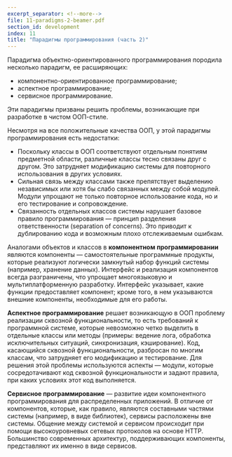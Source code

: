 ```yaml
---
excerpt_separator: <!--more-->
file: 11-paradigms-2-beamer.pdf
section_id: development
index: 11
title: "Парадигмы программирования (часть 2)"
---
```


Парадигма объектно-ориентированного программирования породила несколько парадигм,
ее расширяющих:

* компонентно-ориентированное программирование;
* аспектное программирование;
* сервисное программирование.

Эти парадигмы призваны решить проблемы, возникающие при разработке в чистом ООП-стиле.

<!--more-->

Несмотря на все положительные качества ООП, у этой парадигмы программирования
есть недостатки:

* Поскольку классы в ООП соответствуют отдельным понятиям предметной области,
  различные классы тесно связаны друг с другом. Это затрудняет модификацию системы
  для повторного использования в других условиях.
* Сильная связь между классами также препятствует выделению независимых
  или хотя бы слабо связанных между собой модулей. Модули упрощают не только
  повторное использование кода, но и его тестирование и сопровождение.
* Связанность отдельных классов системы нарушает базовое правило программирования
  — принцип разделения ответственности (separation of concerns). Это приводит
  к дублированию кода и возможным плохо отслеживаемым ошибкам.

Аналогами объектов и классов в **компонентном программировании** являются компоненты
— самостоятельные программные продукты, которые реализуют логически замкнутый набор
функций системы (например, хранение данных). Интерфейс и реализация компонентов
всегда разграничены, что упрощает многоязыковую и мультиплатформенную разработку.
Интерфейс указывает, какие функции предоставляет компонент; кроме того, в нем указываются
внешние компоненты, необходимые для его работы.

**Аспектное программирование** решает возникающую в ООП проблему реализации
сквозной функциональности, то есть требований к программной системе, которые невозможно
четко выделить в отдельные классы или методы (примеры: ведение лога, обработка
исключительных ситуаций, синхронизация, кэширование). Код, касающийся сквозной функциональности,
разбросан по многим классам, что затрудняет его модификацию и тестирование.
Для решения этой проблемы используются аспекты — модули, которые сосредотачивают
код сквозной функциональности и задают правила, при каких условиях этот код выполняется.

**Сервисное программирование** — развитие идеи компонентного программирования
для распределенных приложений. В отличие от компонентов, которые, как правило,
являются составными частями системы (например, в виде библиотек), сервисы расположены
вне системы. Общение между системой и сервисом происходит при помощи высокоуровневых
сетевых протоколов на основе HTTP. Большинство современных архитектур, поддерживающих
компоненты, представляют их именно в виде сервисов.

